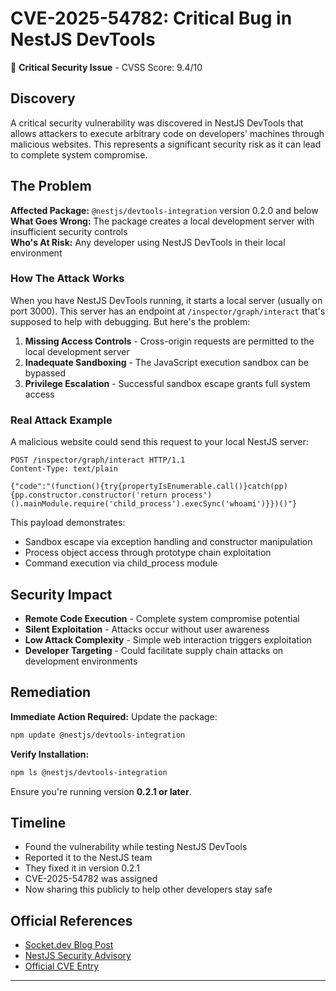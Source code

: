 # CVE-2025-54782: Critical Bug in NestJS DevTools

🚨 **Critical Security Issue** - CVSS Score: 9.4/10

## Discovery

A critical security vulnerability was discovered in NestJS DevTools that allows attackers to execute arbitrary code on developers' machines through malicious websites. This represents a significant security risk as it can lead to complete system compromise.

## The Problem

**Affected Package:** `@nestjs/devtools-integration` version 0.2.0 and below  
**What Goes Wrong:** The package creates a local development server with insufficient security controls  
**Who's At Risk:** Any developer using NestJS DevTools in their local environment  

### How The Attack Works

When you have NestJS DevTools running, it starts a local server (usually on port 3000). This server has an endpoint at `/inspector/graph/interact` that's supposed to help with debugging. But here's the problem:

1. **Missing Access Controls** - Cross-origin requests are permitted to the local development server
2. **Inadequate Sandboxing** - The JavaScript execution sandbox can be bypassed
3. **Privilege Escalation** - Successful sandbox escape grants full system access

### Real Attack Example

A malicious website could send this request to your local NestJS server:

```http
POST /inspector/graph/interact HTTP/1.1
Content-Type: text/plain

{"code":"(function(){try{propertyIsEnumerable.call()}catch(pp){pp.constructor.constructor('return process')().mainModule.require('child_process').execSync('whoami')}})()"}
```

This payload demonstrates:
- Sandbox escape via exception handling and constructor manipulation
- Process object access through prototype chain exploitation
- Command execution via child_process module

## Security Impact

- **Remote Code Execution** - Complete system compromise potential
- **Silent Exploitation** - Attacks occur without user awareness
- **Low Attack Complexity** - Simple web interaction triggers exploitation
- **Developer Targeting** - Could facilitate supply chain attacks on development environments

## Remediation

**Immediate Action Required:** Update the package:

```bash
npm update @nestjs/devtools-integration
```

**Verify Installation:**
```bash
npm ls @nestjs/devtools-integration
```

Ensure you're running version **0.2.1 or later**.

## Timeline

- Found the vulnerability while testing NestJS DevTools
- Reported it to the NestJS team
- They fixed it in version 0.2.1
- CVE-2025-54782 was assigned
- Now sharing this publicly to help other developers stay safe

## Official References

- [Socket.dev Blog Post](https://socket.dev/blog/nestjs-rce-vuln)
- [NestJS Security Advisory](https://github.com/nestjs/nest/security/advisories/GHSA-85cg-cmq5-qjm7)
- [Official CVE Entry](https://nvd.nist.gov/vuln/detail/CVE-2025-54782)

---

